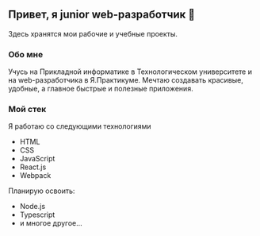 ## Привет, я junior web-разработчик 👋
Здесь хранятся мои рабочие и учебные проекты.
### Обо мне
Учусь на Прикладной информатике в Технологическом университете и на web-разработчика в Я.Практикуме. Мечтаю создавать красивые, удобные, а главное быстрые и полезные приложения.
### Мой стек
Я работаю со следующими технологиями
- HTML
- CSS
- JavaScript
- React.js
- Webpack

Планирую освоить:
- Node.js
- Typescript
- и  многое другое...
